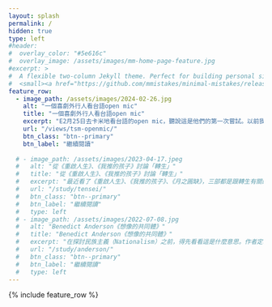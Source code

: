 ```yaml
---
layout: splash
permalink: /
hidden: true
type: left
#header:
#  overlay_color: "#5e616c"
#  overlay_image: /assets/images/mm-home-page-feature.jpg
#excerpt: >
#  A flexible two-column Jekyll theme. Perfect for building personal sites, blogs, and portfolios.<br />
#  <small><a href="https://github.com/mmistakes/minimal-mistakes/releases/tag/4.26.0">Latest release v4.26.0</a></#small>
feature_row:
  - image_path: /assets/images/2024-02-26.jpg
    alt: "一個喜劇外行人看台語open mic"
    title: "一個喜劇外行人看台語open mic"
    excerpt: "E2月25日去卡米地看台語的open mic，聽說這是他們的第一次嘗試。以前我沒有看過現場的open mic，出於好奇，揪了幾個人一起去卡米地看台語的open mic。"
    url: "/views/tsm-openmic/"
    btn_class: "btn--primary"
    btn_label: "繼續閱讀"
    
  # - image_path: /assets/images/2023-04-17.jpeg
  #   alt: "從《重啟人生》、《我推的孩子》討論「轉生」"
  #   title: "從《重啟人生》、《我推的孩子》討論「轉生」"
  #   excerpt: "最近看了《重啟人生》、《我推的孩子》、《月之圓缺》，三部都是跟轉生有關的故事。轉生跟《你的名字》的靈魂互換最大的不同點是，至少身體還是你自己的……？這點我們等一下再討論。"
  #   url: "/study/tensei/"
  #   btn_class: "btn--primary"
  #   btn_label: "繼續閱讀"
  #   type: left
  # - image_path: /assets/images/2022-07-08.jpg
  #   alt: "Benedict Anderson《想像的共同體》"
  #   title: "Benedict Anderson《想像的共同體》"
  #   excerpt: "在探討民族主義（Nationalism）之前，得先看看這是什麼意思。作者定義為「一種想像的政治共同體——並且，它是被想像為本質上有限的，同時也享有主權的共同體。」"
  #   url: "/study/anderson/"
  #   btn_class: "btn--primary"
  #   btn_label: "繼續閱讀"      
  #   type: left
---
```


{% include feature_row %}